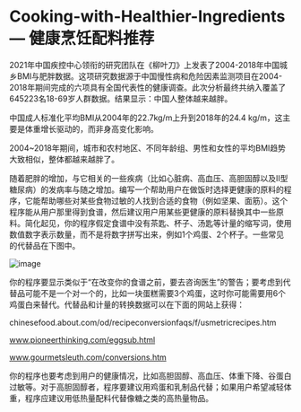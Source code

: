 # Cooking-with-Healthier-Ingredients — 健康烹饪配料推荐
2021年中国疾控中心领衔的研究团队在《柳叶刀》上发表了2004-2018年中国城乡BMI与肥胖数据。这项研究数据源于中国慢性病和危险因素监测项目在2004-2018年期间完成的六项具有全国代表性的健康调查。此次分析最终共纳入覆盖了645223名18-69岁人群数据。结果显示：中国人整体越来越胖。

中国成人标准化平均BMI从2004年的22.7kg/m上升到2018年的24.4 kg/m，这主要是体重增长驱动的，而非身高变化影响。

2004~2018年期间，城市和农村地区、不同年龄组、男性和女性的平均BMI趋势大致相似，整体都越来越胖了。

随着肥胖的增加，与它相关的一些疾病（比如心脏病、高血压、高胆固醇以及II型糖尿病）的发病率与随之增加。编写一个帮助用户在做饭时选择更健康的原料的程序，它能帮助哪些对某些食物过敏的人找到合适的食物（例如坚果、面筋）。这个程序能从用户那里得到食谱，然后建议用户用某些更健康的原料替换其中一些原料。简化起见，你的程序假定食谱中没有茶匙、杯子、汤匙等计量的缩写词，使用数值数字表示数量，而不是将数字拼写出来，例如1个鸡蛋、2个杯子。一些常见的代替品在下图中。

![image](https://user-images.githubusercontent.com/56264471/190840545-214b7d01-b008-4f14-ac4d-4e8edde9c5c0.png)

你的程序要显示类似于“在改变你的食谱之前，要去咨询医生”的警告；要考虑到代替品可能不是一个对一个的，比如一块蛋糕需要3个鸡蛋，这时你可能需要用6个鸡蛋白来替代。代替品和计量的转换数据可以在下面的网站上获得：

chinesefood.about.com/od/recipeconversionfaqs/f/usmetricrecipes.htm

www.pioneerthinking.com/eggsub.html

www.gourmetsleuth.com/conversions.htm

你的程序也要考虑到用户的健康情况，比如高胆固醇、高血压、体重下降、谷蛋白过敏等。对于高胆固醇者，程序要建议用鸡蛋和乳制品代替；如果用户希望减轻体重，程序应建议用低热量配料代替像糖之类的高热量物品。
